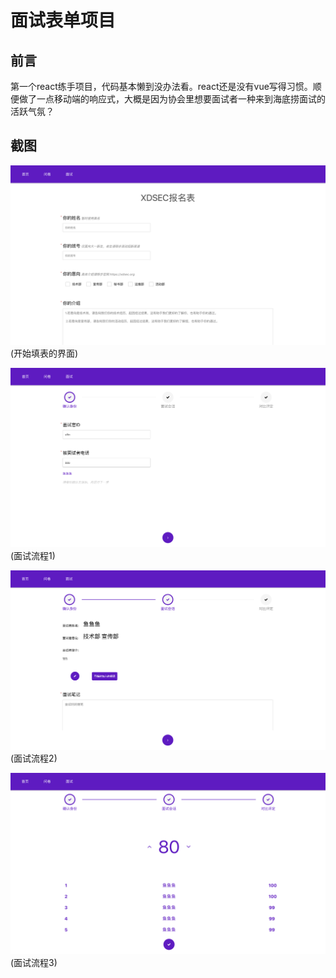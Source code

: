 # 面试表单项目

## 前言

第一个react练手项目，代码基本懒到没办法看。react还是没有vue写得习惯。顺便做了一点移动端的响应式，大概是因为协会里想要面试者一种来到海底捞面试的活跃气氛？

## 截图

![填写界面](./FORM-IMAGE/FORM.png)
(开始填表的界面)

![面试流程1](./FORM-IMAGE/interview1.png)
(面试流程1)

![面试流程2](./FORM-IMAGE/interview2.png)
(面试流程2)

![面试流程3](./FORM-IMAGE/interview3.png)
(面试流程3)

